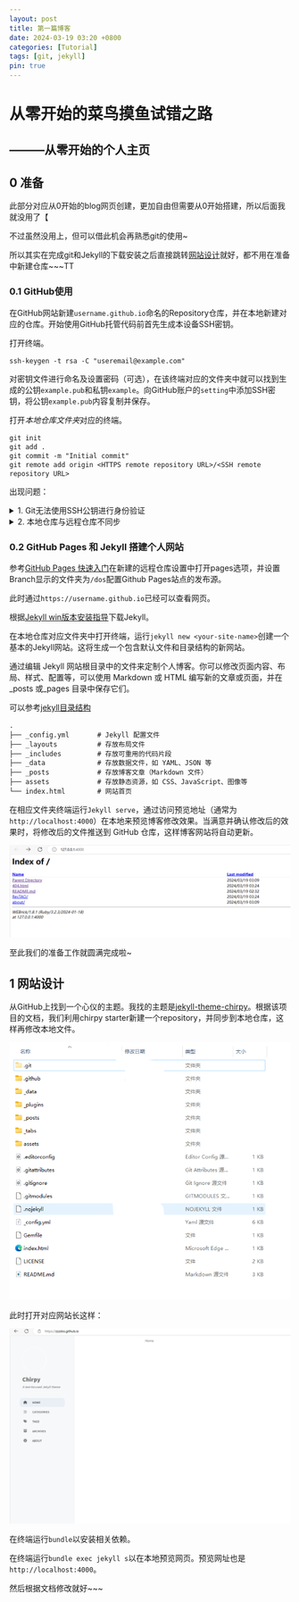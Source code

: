 ```yaml
---
layout: post
title: 第一篇博客
date: 2024-03-19 03:20 +0800
categories: [Tutorial]
tags: [git, jekyll]
pin: true
---
```

# 从零开始的菜鸟摸鱼试错之路

<!-- markdownlint-disable MD033 -->

## ———从零开始的个人主页

## 0 准备

此部分对应从0开始的blog网页创建，更加自由但需要从0开始搭建，所以后面我就没用了【

不过虽然没用上，但可以借此机会再熟悉git的使用~

所以其实在完成git和Jekyll的下载安装之后直接跳转[网站设计](#1-网站设计)就好，都不用在准备中新建仓库~~~TT

### 0.1 GitHub使用

在GitHub网站新建`username.github.io`命名的Repository仓库，并在本地新建对应的仓库。开始使用GitHub托管代码前首先生成本设备SSH密钥。

打开终端。

```Shell
ssh-keygen -t rsa -C "useremail@example.com"
```

对密钥文件进行命名及设置密码（可选），在该终端对应的文件夹中就可以找到生成的公钥`example.pub`和私钥`example`。向GitHub账户的`setting`中添加SSH密钥，将公钥`example.pub`内容复制并保存。

打开*本地仓库文件夹*对应的终端。

```git
git init
git add .
git commit -m "Initial commit"
git remote add origin <HTTPS remote repository URL>/<SSH remote repository URL>
```

出现问题：

<details>
<summary>1. Git无法使用SSH公钥进行身份验证</summary>
<p> 报错内容：</p>
<pre><code class="language-Shell">git@github.com: Permission denied (publickey).
fatal: Could not read from remote repository.

Please make sure you have the correct access rights
and the repository exists.
</code></pre>
<p> 解决方法：</p>
<p> 参考 <a href="https://docs.github.com/zh/authentication/keeping-your-account-and-data-secure/githubs-ssh-key-fingerprints">GitHub 的 SSH 密钥指纹</a>向文件<code>~/.ssh/known_hosts</code>中添加相应内容。
 之后依然报错，在终端查看生成的SSH私钥路径是否正确：</p>
<pre><code class="language-shell">git config --global --get core.sshCommand
</code></pre>
<p> 如果路径不正确则修改为正确路径。</p>
<pre><code class="language-Shell">git config --global core.sshCommand &quot;ssh -i /path/to/private/key&quot;
</code></pre>
<p> 修改为正确的路径，注意<code>/path/to/private/key</code>修改为之前生成的SSH私钥的完整路径，并注意路径分隔符的正斜线和反斜线使用。</p>
<p> 如果路径正确，再查看GitHub账户是否有该仓库的访问权限，以及账户的SSH密钥是否设置正确。</p>
</details>

<details>
<summary>2. 本地仓库与远程仓库不同步</summary>
<p>报错内容：</p>
<pre><code class="language-shell">PS path\path\&gt;git push -u origin main
To github.com:zzzdxs/dxszzz.github.io.git
 ! [rejected]        main -&gt; main (fetch first)
error: failed to push some refs to &#39;github.com:zzzdxs/dxszzz.github.io.git&#39;
hint: Updates were rejected because the remote contains work that you do
hint: not have locally. This is usually caused by another repository pushing
hint: to the same ref. You may want to first integrate the remote changes
hint: (e.g., &#39;git pull ...&#39;) before pushing again.
hint: See the &#39;Note about fast-forwards&#39; in &#39;git push --help&#39; for details.
</code></pre>
<p>解决方法：同步本地仓库与远程仓库内容。</p>
<p>在开始项目之前我添加了一些不需要的文件，之后把它们删除，从头开始设置本地仓库：</p>
<pre><code class="language-git">git init
hint: Using &#39;master&#39; as the name for the initial branch. This default branch name
hint: is subject to change. To configure the initial branch name to use in all
hint: of your new repositories, which will suppress this warning, call:
hint:
hint:   git config --global init.defaultBranch &lt;name&gt;
hint:
hint: Names commonly chosen instead of &#39;master&#39; are &#39;main&#39;, &#39;trunk&#39; and
hint: &#39;development&#39;. The just-created branch can be renamed via this command:
hint:
hint:   git branch -m &lt;name&gt;
Initialized empty Git repository in E:/path/path/.git/
</code></pre>
<p>终端给出提示，从前Git默认主分支名称是<code>master</code>，该名称可以通过<code>git config --global init.defaultBranch &lt;name&gt;</code>修改。为了和远程仓库同步的方便，修改本地主分支的默认名称。</p>
<p>首先了解本地仓库的默认分支名称：</p>
<pre><code class="language-git">git branch --show-current
</code></pre>
<p>可以仅修改此仓库的名称<code>master</code>为<code>main</code>:</p>
<pre><code class="language-git">git branch -m master main
</code></pre>
<p>亦可根据上述提示修改默认分支名称。</p>
<p>修改完完毕后和远程仓库进行同步：</p>
<pre><code class="language-git">git remote add origin &lt;remote_url&gt;
</code></pre>
<p>查看远程分支：</p>
<pre><code class="language-git"> git remote show origin
</code></pre>
<p>显示：</p>
<pre><code class="language-git">* remote origin
  Fetch URL: git@github.com:...
  Push  URL: git@github.com:...
  HEAD branch: main
  Remote branch:
    main new (next fetch will store in remotes/origin)
</code></pre>
<p>说明：本地仓库已经与远程仓库成功关联，并且远程仓库的默认分支是main。</p>
<p>参考教程<a href="https://www.liaoxuefeng.com/wiki/896043488029600/896954848507552">分支管理</a></p>
<p>同步远程仓库的内容到本地仓库：</p>
<pre><code class="language-git"> git pull origin "branch-name" </code></pre>
<p>此时远程仓库和本地仓库实现同步。在此基础上提交本地修改再和远程同步就不会有冲突。</p>
<p>更多有关git的内容可参考<a href="{% post_url 2024-03-19-git分支管理 %}">git学习</a></p>
</details>

### 0.2 GitHub Pages 和 Jekyll 搭建个人网站

参考[GitHub Pages 快速入门](https://docs.github.com/zh/pages/quickstart)在新建的远程仓库设置中打开pages选项，并设置Branch显示的文件夹为`/dos`配置Github Pages站点的发布源。

此时通过`https://username.github.io`已经可以查看网页。

根据[Jekyll win版本安装指导](https://jekyllrb.com/docs/installation/windows/)下载Jekyll。

在本地仓库对应文件夹中打开终端，运行`jekyll new <your-site-name>`创建一个基本的Jekyll网站。这将生成一个包含默认文件和目录结构的新网站。

通过编辑 Jekyll 网站根目录中的文件来定制个人博客。你可以修改页面内容、布局、样式、配置等，可以使用 Markdown 或 HTML 编写新的文章或页面，并在 _posts 或_pages 目录中保存它们。

可以参考[jekyll目录结构](https://jekyllrb.com/docs/structure/)

```txt
.
├── _config.yml       # Jekyll 配置文件
├── _layouts          # 存放布局文件
├── _includes         # 存放可重用的代码片段
├── _data             # 存放数据文件，如 YAML、JSON 等
├── _posts            # 存放博客文章（Markdown 文件）
├── assets            # 存放静态资源，如 CSS、JavaScript、图像等
└── index.html        # 网站首页
```

在相应文件夹终端运行`Jekyll serve`，通过访问预览地址（通常为 `http://localhost:4000`）在本地来预览博客修改效果。当满意并确认修改后的效果时，将修改后的文件推送到 GitHub 仓库，这样博客网站将自动更新。

![本地预览网站内容](../assets/image-2.png)

至此我们的准备工作就圆满完成啦~

## 1 网站设计

从GitHub上找到一个心仪的主题。我找的主题是[jekyll-theme-chirpy](https://github.com/cotes2020/jekyll-theme-chirpy)。根据该项目的文档，我们利用chirpy starter新建一个repository，并同步到本地仓库，这样再修改本地文件。

![chirpy对应本地仓库](../assets/image-3.png)

此时打开对应网站长这样：

![初预览](../assets/image-4.png)

在终端运行`bundle`以安装相关依赖。

在终端运行`bundle exec jekyll s`以在本地预览网页。预览网址也是`http://localhost:4000`。

然后根据文档修改就好~~~
